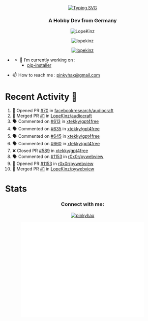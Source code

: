 <div align=center>
<a href="https://git.io/typing-svg"><img src="https://readme-typing-svg.herokuapp.com?font=Fira+Code&pause=1000&center=true&multiline=true&width=435&height=55&lines=Lopekinz;Advanced+Python+Developer" alt="Typing SVG" /></a>
</div>
<h3 align="center">A Hobby Dev from Germany</h3>

<p align="center"> <img src="https://img.shields.io/github/followers/LopeKinz?label=Follow&style=social)](https://github.com/LopeKinz" alt="LopeKinz" /> </p>
<p align="center"> <img src="https://komarev.com/ghpvc/?username=lopekinz&label=Profile%20views&color=0e75b6&style=flat" alt="lopekinz" /> </p>

<p align="center"> <a href="https://github.com/ryo-ma/github-profile-trophy"><img src="https://github-profile-trophy.vercel.app/?username=lopekinz&theme=onedark" alt="lopekinz" /></a> </p>

* - 🔭 I’m currently working on :
     * [pip-installer](https://www.github.com/LopeKinz/pip-installer)

- 📫 How to reach me : [pinkyhax@gmail.com](mailto:pinkyhax@gmail.com)

# Recent Activity 🎉
<!--START_SECTION:activity-->
1. 💪 Opened PR [#70](https://github.com/facebookresearch/audiocraft/pull/70) in [facebookresearch/audiocraft](https://github.com/facebookresearch/audiocraft)
2. 🎉 Merged PR [#1](https://github.com/LopeKinz/audiocraft/pull/1) in [LopeKinz/audiocraft](https://github.com/LopeKinz/audiocraft)
3. 🗣 Commented on [#613](https://github.com/xtekky/gpt4free/issues/613) in [xtekky/gpt4free](https://github.com/xtekky/gpt4free)
4. 🗣 Commented on [#635](https://github.com/xtekky/gpt4free/issues/635) in [xtekky/gpt4free](https://github.com/xtekky/gpt4free)
5. 🗣 Commented on [#645](https://github.com/xtekky/gpt4free/issues/645) in [xtekky/gpt4free](https://github.com/xtekky/gpt4free)
6. 🗣 Commented on [#660](https://github.com/xtekky/gpt4free/issues/660) in [xtekky/gpt4free](https://github.com/xtekky/gpt4free)
7. ❌ Closed PR [#589](https://github.com/xtekky/gpt4free/pull/589) in [xtekky/gpt4free](https://github.com/xtekky/gpt4free)
8. 🗣 Commented on [#1153](https://github.com/r0x0r/pywebview/issues/1153) in [r0x0r/pywebview](https://github.com/r0x0r/pywebview)
9. 💪 Opened PR [#1153](https://github.com/r0x0r/pywebview/pull/1153) in [r0x0r/pywebview](https://github.com/r0x0r/pywebview)
10. 🎉 Merged PR [#1](https://github.com/LopeKinz/pywebview/pull/1) in [LopeKinz/pywebview](https://github.com/LopeKinz/pywebview)
<!--END_SECTION:activity-->


# Stats
<h3 align="center">Connect with me:</h3>
<p align="center">
<a href="https://instagram.com/pinkyhax" target="blank"><img align="center" src="https://raw.githubusercontent.com/rahuldkjain/github-profile-readme-generator/master/src/images/icons/Social/instagram.svg" alt="pinkyhax" height="30" width="40" /></a>
</p>

<p align=center>
  <img align="center" src="/github-metrics.svg" alt="Metrics" width="400">
</p>


